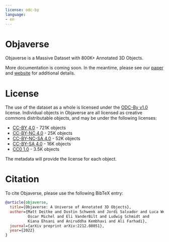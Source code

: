 ```yaml
---
license: odc-by
language:
- en
---
```


# Objaverse

Objaverse is a Massive Dataset with 800K+ Annotated 3D Objects.

More documentation is coming soon. In the meantime, please see our [paper](https://arxiv.org/abs/2212.08051) and [website](https://objaverse.allenai.org/) for additional details.

# License

The use of the dataset as a whole is licensed under the [ODC-By v1.0](https://opendatacommons.org/licenses/by/1-0/) license. Individual objects in Objaverse are all licensed as creative commons distributable objects, and may be under the following licenses:

- [CC-BY 4.0](https://creativecommons.org/licenses/by/4.0/) - 721K objects
- [CC-BY-NC 4.0](https://creativecommons.org/licenses/by-nc/4.0/) - 25K objects
- [CC-BY-NC-SA 4.0](https://creativecommons.org/licenses/by-nc-sa/4.0/) - 52K objects
- [CC-BY-SA 4.0](https://creativecommons.org/licenses/by-sa/4.0/) - 16K objects
- [CC0 1.0](https://creativecommons.org/publicdomain/zero/1.0/) - 3.5K objects

The metadata will provide the license for each object.

# Citation

To cite Objaverse, please use the following BibTeX entry:

```bibtex
@article{objaverse,
  title={Objaverse: A Universe of Annotated 3D Objects},
  author={Matt Deitke and Dustin Schwenk and Jordi Salvador and Luca Weihs and
          Oscar Michel and Eli VanderBilt and Ludwig Schmidt and
          Kiana Ehsani and Aniruddha Kembhavi and Ali Farhadi},
  journal={arXiv preprint arXiv:2212.08051},
  year={2022}
}
```